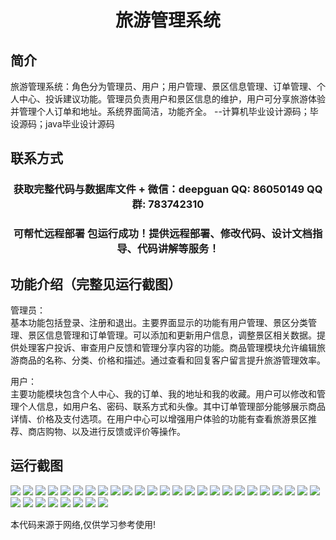 <p><h1 align="center">旅游管理系统</h1></p>

## 简介
旅游管理系统：角色分为管理员、用户；用户管理、景区信息管理、订单管理、个人中心、投诉建议功能。管理员负责用户和景区信息的维护，用户可分享旅游体验并管理个人订单和地址。系统界面简洁，功能齐全。    --计算机毕业设计源码；毕设源码；java毕业设计源码


## 联系方式
<p><h3 align="center">获取完整代码与数据库文件 + 微信：deepguan QQ: 86050149 QQ群: 783742310</h3></p>
<p><h3 align="center">可帮忙远程部署 包运行成功！提供远程部署、修改代码、设计文档指导、代码讲解等服务！</h3></p>

## 功能介绍（完整见运行截图）
管理员：  
基本功能包括登录、注册和退出。主要界面显示的功能有用户管理、景区分类管理、景区信息管理和订单管理。可以添加和更新用户信息，调整景区相关数据。提供处理客户投诉、审查用户反馈和管理分享内容的功能。商品管理模块允许编辑旅游商品的名称、分类、价格和描述。通过查看和回复客户留言提升旅游管理效率。  

用户：  
主要功能模块包含个人中心、我的订单、我的地址和我的收藏。用户可以修改和管理个人信息，如用户名、密码、联系方式和头像。其中订单管理部分能够展示商品详情、价格及支付选项。在用户中心可以增强用户体验的功能有查看旅游景区推荐、商店购物、以及进行反馈或评价等操作。


## 运行截图
![](img/001.jpg)
![](img/002.jpg)
![](img/003.jpg)
![](img/004.jpg)
![](img/005.jpg)
![](img/006.jpg)
![](img/007.jpg)
![](img/008.jpg)
![](img/009.jpg)
![](img/010.jpg)
![](img/011.jpg)
![](img/012.jpg)
![](img/013.jpg)
![](img/014.jpg)
![](img/015.jpg)
![](img/016.jpg)
![](img/017.jpg)
![](img/018.jpg)
![](img/019.jpg)
![](img/020.jpg)
![](img/021.jpg)
![](img/022.jpg)
![](img/023.jpg)
![](img/024.jpg)
![](img/025.jpg)
![](img/026.jpg)
![](img/027.jpg)
![](img/028.jpg)
![](img/029.jpg)
![](img/030.jpg)
![](img/031.jpg)
![](img/032.jpg)
![](img/033.jpg)

<p>本代码来源于网络,仅供学习参考使用!</p>
